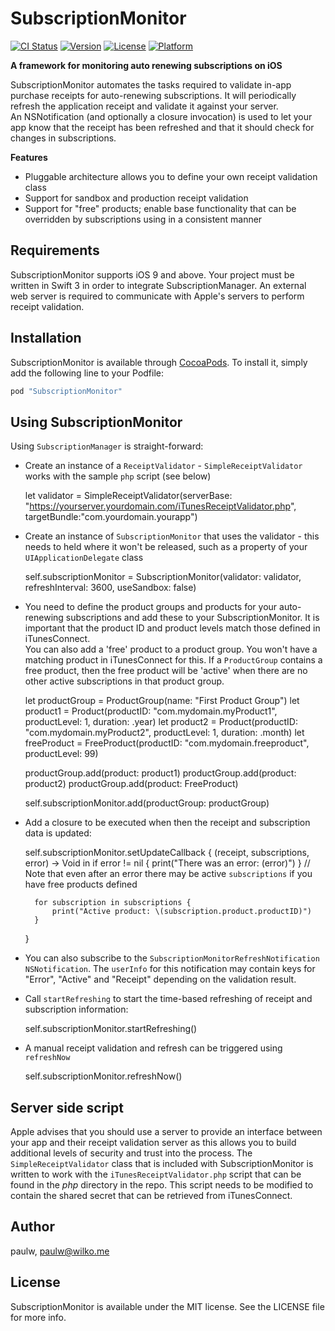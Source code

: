 # SubscriptionMonitor

[![CI Status](http://img.shields.io/travis/paulw11/subscription-monitor.svg?style=flat)](https://travis-ci.org/paulw/SubscriptionMonitor)
[![Version](https://img.shields.io/cocoapods/v/SubscriptionMonitor.svg?style=flat)](http://cocoapods.org/pods/SubscriptionMonitor)
[![License](https://img.shields.io/cocoapods/l/SubscriptionMonitor.svg?style=flat)](http://cocoapods.org/pods/SubscriptionMonitor)
[![Platform](https://img.shields.io/cocoapods/p/SubscriptionMonitor.svg?style=flat)](http://cocoapods.org/pods/SubscriptionMonitor)

**A framework for monitoring auto renewing subscriptions on iOS**

SubscriptionMonitor automates the tasks required to validate in-app purchase receipts for auto-renewing subscriptions.
It will periodically refresh the application receipt and validate it against your server.  
An NSNotification (and optionally a closure invocation) is used to let your app know that the receipt has been refreshed 
and that it should check for changes in subscriptions.

**Features**

* Pluggable architecture allows you to define your own receipt validation class
* Support for sandbox and production receipt validation
* Support for "free" products; enable base functionality that can be overridden by subscriptions using in a consistent manner

## Requirements
SubscriptionMonitor supports iOS 9 and above. Your project must be written in Swift 3 in order to integrate SubscriptionManager.
An external web server is required to communicate with Apple's servers to perform receipt validation.

## Installation

SubscriptionMonitor is available through [CocoaPods](http://cocoapods.org). To install
it, simply add the following line to your Podfile:

```ruby
pod "SubscriptionMonitor"
```

## Using SubscriptionMonitor

Using `SubscriptionManager` is straight-forward:

* Create an instance of a `ReceiptValidator` - `SimpleReceiptValidator` works with the sample `php` script (see below)

    let validator = SimpleReceiptValidator(serverBase: "https://yourserver.yourdomain.com/iTunesReceiptValidator.php", targetBundle:"com.yourdomain.yourapp")

* Create an instance of `SubscriptionMonitor` that uses the validator - this needs to held where it won't be released,
such as a property of your `UIApplicationDelegate` class
   
    self.subscriptionMonitor = SubscriptionMonitor(validator: validator, refreshInterval: 3600, useSandbox: false)

* You need to define the product groups and products for your auto-renewing subscriptions and add these to your SubscriptionMonitor. 
It is important that the product ID and product levels match those defined in iTunesConnect.  
You can also add a 'free' product to a product group.  You won't have a matching product in iTunesConnect for this.  If a
`ProductGroup` contains a free product, then the free product will be 'active' when there are no other active subscriptions
in that product group.

    let productGroup = ProductGroup(name: "First Product Group")
    let product1 = Product(productID: "com.mydomain.myProduct1", productLevel: 1, duration: .year)
    let product2 = Product(productID: "com.mydomain.myProduct2", productLevel: 1, duration: .month)
    let freeProduct = FreeProduct(productID: "com.mydomain.freeproduct", productLevel: 99)
    
    productGroup.add(product: product1)
    productGroup.add(product: product2)
    productGroup.add(product: FreeProduct)

    self.subscriptionMonitor.add(productGroup: productGroup)

* Add a closure to be executed when then the receipt and subscription data is updated:

    self.subscriptionMonitor.setUpdateCallback { (receipt, subscriptions, error) -> Void in
        if error != nil {
           print("There was an error: \(error)")
        }
        //  Note that even after an error there may be active `subscriptions` if you have free products defined

        for subscription in subscriptions {
            print("Active product: \(subscription.product.productID)")
        }
    }

* You can also subscribe to the `SubscriptionMonitorRefreshNotification` `NSNotification`.  The `userInfo` for this
notification may contain keys for "Error", "Active" and "Receipt" depending on the validation result.

* Call `startRefreshing` to start the time-based refreshing of receipt and subscription information:

    self.subscriptionMonitor.startRefreshing()

* A manual receipt validation and refresh can be triggered using `refreshNow`

    self.subscriptionMonitor.refreshNow()

## Server side script

Apple advises that you should use a server to provide an interface between your app and their receipt validation server as this 
allows you to build additional levels of security and trust into the process.  The `SimpleReceiptValidator` class that is included
with SubscriptionMonitor is written to work with the `iTunesReceiptValidator.php` script that can be found in the *php* directory
in the repo.  This script needs to be modified to contain the shared secret that can be retrieved from iTunesConnect.

## Author

paulw, paulw@wilko.me

## License

SubscriptionMonitor is available under the MIT license. See the LICENSE file for more info.
